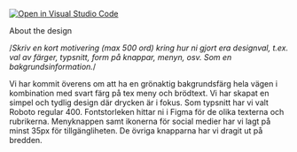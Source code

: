 [![Open in Visual Studio Code](https://classroom.github.com/assets/open-in-vscode-c66648af7eb3fe8bc4f294546bfd86ef473780cde1dea487d3c4ff354943c9ae.svg)](https://classroom.github.com/online_ide?assignment_repo_id=9683888&assignment_repo_type=AssignmentRepo)

About the design

/*Skriv en kort motivering (max 500 ord) kring hur ni gjort era designval, t.ex. val av färger, typsnitt, form på knappar, menyn, osv. Som en bakgrundsinformation.*/

Vi har kommit överens om att ha en grönaktig bakgrundsfärg hela vägen i kombination med svart färg på tex meny och brödtext. Vi har skapat en simpel och tydlig design där drycken är i fokus. Som typsnitt har vi valt Roboto regular 400. Fontstorleken hittar ni i Figma för de olika texterna och rubrikerna. Menyknappen samt ikonerna för social medier har vi lagt på minst 35px för tillgängliheten. De övriga knapparna har vi dragit ut på bredden.
